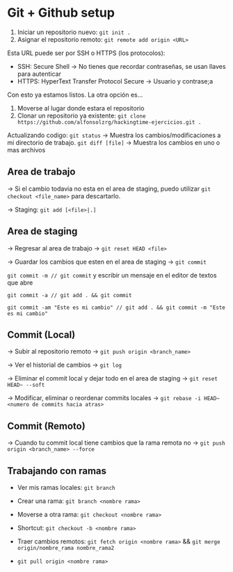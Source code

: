 # Git + Github setup

1. Iniciar un repositorio nuevo: `git init .`
2. Asignar el repositorio remoto: `git remote add origin <URL>`

Esta URL puede ser por SSH o HTTPS (los protocolos):
- SSH: Secure Shell -> No tienes que recordar contraseñas, se usan llaves para autenticar
- HTTPS: HyperText Transfer Protocol Secure -> Usuario y contrase;a

Con esto ya estamos listos. La otra opción es...

1. Moverse al lugar donde estara el repositorio
2. Clonar un repositorio ya existente: `git clone https://github.com/alfonsolzrg/hackingtime-ejercicios.git .`

Actualizando codigo:
`git status` -> Muestra los cambios/modificaciones a mi directorio de trabajo.
`git diff [file]` -> Muestra los cambios en uno o mas archivos

## Area de trabajo

-> Si el cambio todavia no esta en el area de staging, puedo utilizar `git checkout <file_name>` para descartarlo.

-> Staging: `git add [<file>|.]`

## Area de staging

-> Regresar al area de trabajo -> `git reset HEAD <file>`

-> Guardar los cambios que esten en el area de staging -> `git commit`

 `git commit -m // git commit` y escribir un mensaje en el editor de textos que abre

 `git commit -a // git add . && git commit`

 `git commit -am "Este es mi cambio" // git add . && git commit -m "Este es mi cambio"`

## Commit (Local)

-> Subir al repositorio remoto -> `git push origin <branch_name>`

-> Ver el historial de cambios -> `git log`

-> Eliminar el commit local y dejar todo en el area de staging -> `git reset HEAD~ --soft`

-> Modificar, eliminar o reordenar commits locales -> `git rebase -i HEAD~<numero de commits hacia atras>`

## Commit (Remoto)
-> Cuando tu commit local tiene cambios que la rama remota no -> `git push origin <branch_name> --force`

## Trabajando con ramas

- Ver mis ramas locales: `git branch`
- Crear una rama: `git branch <nombre rama>`
- Moverse a otra rama: `git checkout <nombre rama>`
- Shortcut: `git checkout -b <nombre rama>`

- Traer cambios remotos: `git fetch origin <nombre rama>` && `git merge origin/nombre_rama nombre_rama2`
- `git pull origin <nombre rama>` 